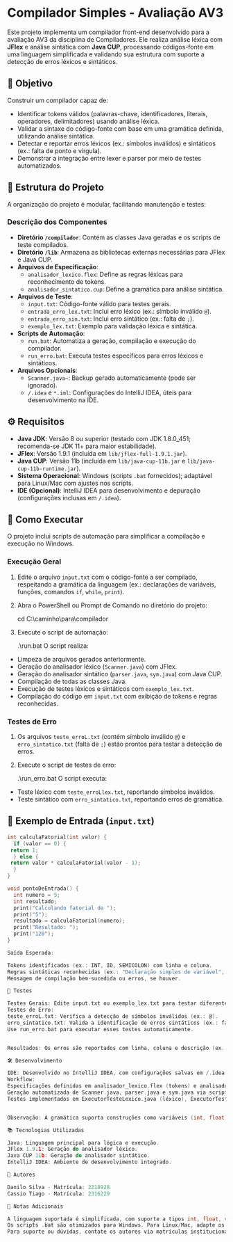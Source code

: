 # Compilador Simples - Avaliação AV3

Este projeto implementa um compilador front-end desenvolvido para a avaliação AV3 da disciplina de Compiladores. Ele realiza análise léxica com **JFlex** e análise sintática com **Java CUP**, processando códigos-fonte em uma linguagem simplificada e validando sua estrutura com suporte a detecção de erros léxicos e sintáticos.

## 🎯 Objetivo

Construir um compilador capaz de:
- Identificar tokens válidos (palavras-chave, identificadores, literais, operadores, delimitadores) usando análise léxica.
- Validar a sintaxe do código-fonte com base em uma gramática definida, utilizando análise sintática.
- Detectar e reportar erros léxicos (ex.: símbolos inválidos) e sintáticos (ex.: falta de ponto e vírgula).
- Demonstrar a integração entre lexer e parser por meio de testes automatizados.

## 📁 Estrutura do Projeto

A organização do projeto é modular, facilitando manutenção e testes:


### Descrição dos Componentes
- **Diretório `/compilador`**: Contém as classes Java geradas e os scripts de teste compilados.
- **Diretório `/lib`**: Armazena as bibliotecas externas necessárias para JFlex e Java CUP.
- **Arquivos de Especificação**:
  - `analisador_lexico.flex`: Define as regras léxicas para reconhecimento de tokens.
  - `analisador_sintatico.cup`: Define a gramática para análise sintática.
- **Arquivos de Teste**:
  - `input.txt`: Código-fonte válido para testes gerais.
  - `entrada_erro_lex.txt`: Inclui erro léxico (ex.: símbolo inválido `@`).
  - `entrada_erro_sin.txt`: Inclui erro sintático (ex.: falta de `;`).
  - `exemplo_lex.txt`: Exemplo para validação léxica e sintática.
- **Scripts de Automação**:
  - `run.bat`: Automatiza a geração, compilação e execução do compilador.
  - `run_erro.bat`: Executa testes específicos para erros léxicos e sintáticos.
- **Arquivos Opcionais**:
  - `Scanner.java~`: Backup gerado automaticamente (pode ser ignorado).
  - `/.idea` e `*.iml`: Configurações do IntelliJ IDEA, úteis para desenvolvimento na IDE.

## ⚙️ Requisitos

- **Java JDK**: Versão 8 ou superior (testado com JDK 1.8.0_451; recomenda-se JDK 11+ para maior estabilidade).
- **JFlex**: Versão 1.9.1 (incluída em `lib/jflex-full-1.9.1.jar`).
- **Java CUP**: Versão 11b (incluída em `lib/java-cup-11b.jar` e `lib/java-cup-11b-runtime.jar`).
- **Sistema Operacional**: Windows (scripts `.bat` fornecidos); adaptável para Linux/Mac com ajustes nos scripts.
- **IDE (Opcional)**: IntelliJ IDEA para desenvolvimento e depuração (configurações inclusas em `/.idea`).

## 🚀 Como Executar

O projeto inclui scripts de automação para simplificar a compilação e execução no Windows.

### Execução Geral
1. Edite o arquivo `input.txt` com o código-fonte a ser compilado, respeitando a gramática da linguagem (ex.: declarações de variáveis, funções, comandos `if`, `while`, `print`).
2. Abra o PowerShell ou Prompt de Comando no diretório do projeto:

   cd C:\caminho\para\compilador
3. Execute o script de automação:

   .\run.bat
O script realiza:
- Limpeza de arquivos gerados anteriormente.
- Geração do analisador léxico (`Scanner.java`) com JFlex.
- Geração do analisador sintático (`parser.java`, `sym.java`) com Java CUP.
- Compilação de todas as classes Java.
- Execução de testes léxicos e sintáticos com `exemplo_lex.txt`.
- Compilação do código em `input.txt` com exibição de tokens e regras reconhecidas.

### Testes de Erro
1. Os arquivos `teste_erroL.txt` (contém símbolo inválido `@`) e `erro_sintatico.txt` (falta de `;`) estão prontos para testar a detecção de erros.
2. Execute o script de testes de erro:

   .\run_erro.bat
O script executa:
- Teste léxico com `teste_erroLlex.txt`, reportando símbolos inválidos.
- Teste sintático com `erro_sintatico.txt`, reportando erros de gramática.

## 📄 Exemplo de Entrada (`input.txt`)

```c
int calculaFatorial(int valor) {
  if (valor == 0) {
 return 1;
  } else {
 return valor * calculaFatorial(valor - 1);
  }
}

void pontoDeEntrada() {
  int numero = 5;
  int resultado;
  print("Calculando fatorial de ");
  print("5");
  resultado = calculaFatorial(numero);
  print("Resultado: ");
  print("120");
}

Saída Esperada:

Tokens identificados (ex.: INT, ID, SEMICOLON) com linha e coluna.
Regras sintáticas reconhecidas (ex.: "Declaração simples de variável", "Definição de função calculaFatorial").
Mensagem de compilação bem-sucedida ou erros, se houver.

🧪 Testes

Testes Gerais: Edite input.txt ou exemplo_lex.txt para testar diferentes códigos válidos. Execute run.bat para verificar a análise léxica e sintática.
Testes de Erro:
teste_erroL.txt: Verifica a detecção de símbolos inválidos (ex.: @).
erro_sintatico.txt: Valida a identificação de erros sintáticos (ex.: falta de ; após int x = 10).
Use run_erro.bat para executar esses testes automaticamente.


Resultados: Os erros são reportados com linha, coluna e descrição (ex.: "Erro léxico: Símbolo não reconhecido '@' na linha 15, coluna 1").

🛠️ Desenvolvimento

IDE: Desenvolvido no IntelliJ IDEA, com configurações salvas em /.idea e *.iml para facilitar a importação do projeto.
Workflow:
Especificações definidas em analisador_lexico.flex (tokens) e analisador_sintatico.cup (gramática).
Geração automatizada de Scanner.java, parser.java e sym.java via scripts.
Testes implementados em ExecutorTesteLexico.java (léxico), ExecutorTesteSintatico.java (sintático) e CompiladorPrincipal.java (integração).


Observação: A gramática suporta construções como variáveis (int, float), funções, comandos if, while, return, print, mas não gera uma árvore sintática explícita, apenas mensagens de reconhecimento.

📚 Tecnologias Utilizadas

Java: Linguagem principal para lógica e execução.
JFlex 1.9.1: Geração do analisador léxico.
Java CUP 11b: Geração do analisador sintático.
IntelliJ IDEA: Ambiente de desenvolvimento integrado.

👥 Autores

Danilo Silva - Matrícula: 2218928
Cassio Tiago - Matrícula: 2316229

📝 Notas Adicionais

A linguagem suportada é simplificada, com suporte a tipos int, float, void, expressões aritméticas, relacionais, controle de fluxo e impressão.
Os scripts .bat são otimizados para Windows. Para Linux/Mac, adapte os comandos de classpath e separadores de caminho (/ em vez de \, : em vez de ;).
Para suporte ou dúvidas, contate os autores via matrículas institucionais.



